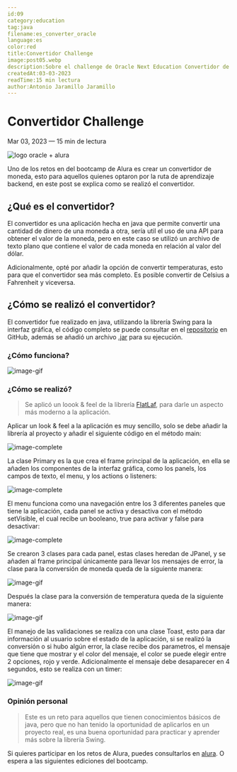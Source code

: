 ```yaml
---
id:09
category:education
tag:java
filename:es_converter_oracle
language:es
color:red
title:Convertidor Challenge
image:post05.webp
description:Sobre el challenge de Oracle Next Education Convertidor de moneda
createdAt:03-03-2023
readTime:15 min lectura
author:Antonio Jaramillo Jaramillo
---
```

# Convertidor Challenge
Mar 03, 2023 — 15 min de lectura

![logo oracle + alura](https://website-drako.fly.dev/api/images/webp/post05.webp)

Uno de los retos en del bootcamp de Alura es crear un convertidor de moneda, esto para aquellos quienes optaron por la ruta de aprendizaje backend, en este post se explica como se realizó el convertidor.

## ¿Qué es el convertidor?

El convertidor es una aplicación hecha en java que permite convertir una cantidad de dinero de una moneda a otra, sería util el uso de una API para obtener el valor de la moneda, pero en este caso se utilizó un archivo de texto plano que contiene el valor de cada moneda en relación al valor del dólar.

Adicionalmente, opté por añadir la opción de convertir temperaturas, esto para que el convertidor sea más completo. Es posible convertir de Celsius a Fahrenheit y viceversa.

## ¿Cómo se realizó el convertidor?

El convertidor fue realizado en java, utilizando la librería Swing para la interfaz gráfica, el código completo se puede consultar en el [repositorio](https://github.com/Drako9159/Convertidor) en GitHub, además se añadió un archivo [.jar](https://github.com/Drako9159/Convertidor/releases/tag/1.0) para su ejecución.

### ¿Cómo funciona?

![image-gif](https://website-drako.fly.dev/api/images/gif/post05-01.gif)

### ¿Cómo se realizó?

> Se aplicó un loook & feel de la librería [FlatLaf](https://www.formdev.com/flatlaf/), para darle un aspecto más moderno a la aplicación.

Aplicar un look & feel a la aplicación es muy sencillo, solo se debe añadir la librería al proyecto y añadir el siguiente código en el método main:

![image-complete](https://website-drako.fly.dev/api/images/webp/post05-02.webp)

La clase Primary es la que crea el frame principal de la aplicación, en ella se añaden los componentes de la interfaz gráfica, como los panels, los campos de texto, el menu, y los actions o listeners:

![image-complete](https://website-drako.fly.dev/api/images/webp/post05-03.webp)

El menu funciona como una navegación entre los 3 diferentes paneles que tiene la aplicación, cada panel se activa y desactiva con el método setVisible, el cual recibe un booleano, true para activar y false para desactivar:

![image-complete](https://website-drako.fly.dev/api/images/webp/post05-04.webp)

Se crearon 3 clases para cada panel, estas clases heredan de JPanel, y se añaden al frame principal únicamente para llevar los mensajes de error, la clase para la conversión de moneda queda de la siguiente manera:

![image-gif](https://website-drako.fly.dev/api/images/gif/post05-05.gif)

Después la clase para la conversión de temperatura queda de la siguiente manera:

![image-gif](https://website-drako.fly.dev/api/images/gif/post05-06.gif)

El manejo de las validaciones se realiza con una clase Toast, esto para dar información al usuario sobre el estado de la aplicación, si se realizó la conversión o si hubo algún error, la clase recibe dos parametros, el mensaje que tiene que mostrar y el color del mensaje, el color se puede elegir entre 2 opciones, rojo y verde. Adicionalmente el mensaje debe desaparecer en 4 segundos, esto se realiza con un timer:

![image-gif](https://website-drako.fly.dev/api/images/gif/post05-07.gif)

### Opinión personal

> Este es un reto para aquellos que tienen conocimientos básicos de java, pero que no han tenido la 
> oportunidad de aplicarlos en un proyecto real, es una buena oportunidad para practicar y aprender más 
> sobre la librería Swing.

Si quieres participar en los retos de Alura, puedes consultarlos en [alura](https://cursos.alura.com.br).
O espera a las siguientes ediciones del bootcamp.
